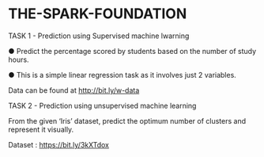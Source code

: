 # THE-SPARK-FOUNDATION 
TASK 1 - Prediction using Supervised machine lwarning

● Predict the percentage scored by students based on the number of study hours.

● This is a simple linear regression task as it involves just 2 variables.

Data can be found at http://bit.ly/w-data

TASK 2 - Prediction using unsupervised machine learning

From the given ‘Iris’ dataset, predict the optimum number of clusters and represent it visually.

Dataset : https://bit.ly/3kXTdox
